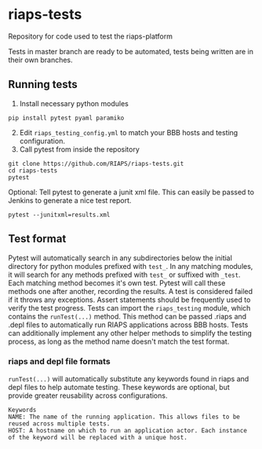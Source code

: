 # riaps-tests
Repository for code used to test the riaps-platform

Tests in master branch are ready to be automated, tests being written are in their own branches.

## Running tests
1. Install necessary python modules
```
pip install pytest pyaml paramiko
```
2. Edit `riaps_testing_config.yml` to match your BBB hosts and testing configuration.
3. Call pytest from inside the repository
```
git clone https://github.com/RIAPS/riaps-tests.git
cd riaps-tests
pytest
```
Optional: Tell pytest to generate a junit xml file. This can easily be passed to Jenkins to generate a nice test report.
```
pytest --junitxml=results.xml
```

## Test format
Pytest will automatically search in any subdirectories below the initial directory for python modules prefixed with `test_`. In any matching modules, it will search for any methods prefixed with `test_` or suffixed with `_test`. Each matching method becomes it's own test. Pytest will call these methods one after another, recording the results. A test is considered failed if it throws any exceptions. Assert statements should be frequently used to verify the test progress.
Tests can import the `riaps_testing` module, which contains the `runTest(...)` method. This method can be passed .riaps and .depl files to automatically run RIAPS applications across BBB hosts. Tests can additionally implement any other helper methods to simplify the testing process, as long as the method name doesn't match the test format.
### riaps and depl file formats
`runTest(...)` will automatically substitute any keywords found in riaps and depl files to help automate testing. These keywords are optional, but provide greater reusability across configurations.
```
Keywords
NAME: The name of the running application. This allows files to be reused across multiple tests.
HOST: A hostname on which to run an application actor. Each instance of the keyword will be replaced with a unique host.
```
